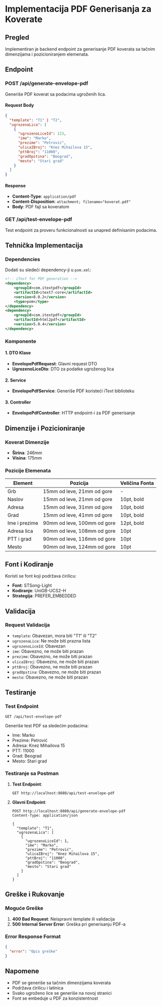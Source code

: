# Implementacija PDF Generisanja za Koverate

## Pregled

Implementiran je backend endpoint za generisanje PDF koverata sa tačnim dimenzijama i pozicioniranjem elemenata.

## Endpoint

### POST /api/generate-envelope-pdf

Generiše PDF koverat sa podacima ugroženih lica.

#### Request Body

```json
{
  "template": "T1" | "T2",
  "ugrozenaLica": [
    {
      "ugrozenoLiceId": 123,
      "ime": "Marko",
      "prezime": "Petrović",
      "ulicaIBroj": "Knez Mihailova 15",
      "pttBroj": "11000",
      "gradOpstina": "Beograd",
      "mesto": "Stari grad"
    }
  ]
}
```

#### Response

- **Content-Type**: `application/pdf`
- **Content-Disposition**: `attachment; filename="koverat.pdf"`
- **Body**: PDF fajl sa koveratom

### GET /api/test-envelope-pdf

Test endpoint za proveru funkcionalnosti sa unapred definisanim podacima.

## Tehnička Implementacija

### Dependencies

Dodati su sledeći dependency-ji u `pom.xml`:

```xml
<!-- iText for PDF generation -->
<dependency>
    <groupId>com.itextpdf</groupId>
    <artifactId>itext7-core</artifactId>
    <version>8.0.2</version>
    <type>pom</type>
</dependency>
<dependency>
    <groupId>com.itextpdf</groupId>
    <artifactId>html2pdf</artifactId>
    <version>5.0.4</version>
</dependency>
```

### Komponente

#### 1. DTO Klase

- **EnvelopePdfRequest**: Glavni request DTO
- **UgrozenoLiceDto**: DTO za podatke ugroženog lica

#### 2. Service

- **EnvelopePdfService**: Generiše PDF koristeći iText biblioteku

#### 3. Controller

- **EnvelopePdfController**: HTTP endpoint-i za PDF generisanje

## Dimenzije i Pozicioniranje

### Koverat Dimenzije
- **Širina**: 246mm
- **Visina**: 175mm

### Pozicije Elemenata

| Element | Pozicija | Veličina Fonta |
|---------|----------|----------------|
| Grb | 15mm od leve, 21mm od gore | - |
| Naslov | 15mm od leve, 21mm od gore | 10pt, bold |
| Adresa | 15mm od leve, 31mm od gore | 10pt, bold |
| Grad | 15mm od leve, 41mm od gore | 10pt, bold |
| Ime i prezime | 90mm od leve, 100mm od gore | 12pt, bold |
| Adresa lica | 90mm od leve, 108mm od gore | 10pt |
| PTT i grad | 90mm od leve, 116mm od gore | 10pt |
| Mesto | 90mm od leve, 124mm od gore | 10pt |

## Font i Kodiranje

Koristi se font koji podržava ćirilicu:
- **Font**: STSong-Light
- **Kodiranje**: UniGB-UCS2-H
- **Strategija**: PREFER_EMBEDDED

## Validacija

### Request Validacija

- `template`: Obavezan, mora biti "T1" ili "T2"
- `ugrozenaLica`: Ne može biti prazna lista
- `ugrozenoLiceId`: Obavezan
- `ime`: Obavezno, ne može biti prazan
- `prezime`: Obavezno, ne može biti prazan
- `ulicaIBroj`: Obavezno, ne može biti prazan
- `pttBroj`: Obavezno, ne može biti prazan
- `gradOpstina`: Obavezno, ne može biti prazan
- `mesto`: Obavezno, ne može biti prazan

## Testiranje

### Test Endpoint

```
GET /api/test-envelope-pdf
```

Generiše test PDF sa sledećim podacima:
- Ime: Marko
- Prezime: Petrović
- Adresa: Knez Mihailova 15
- PTT: 11000
- Grad: Beograd
- Mesto: Stari grad

### Testiranje sa Postman

1. **Test Endpoint**:
   ```
   GET http://localhost:8080/api/test-envelope-pdf
   ```

2. **Glavni Endpoint**:
   ```
   POST http://localhost:8080/api/generate-envelope-pdf
   Content-Type: application/json
   
   {
     "template": "T1",
     "ugrozenaLica": [
       {
         "ugrozenoLiceId": 1,
         "ime": "Marko",
         "prezime": "Petrović",
         "ulicaIBroj": "Knez Mihailova 15",
         "pttBroj": "11000",
         "gradOpstina": "Beograd",
         "mesto": "Stari grad"
       }
     ]
   }
   ```

## Greške i Rukovanje

### Moguće Greške

1. **400 Bad Request**: Neispravni template ili validacija
2. **500 Internal Server Error**: Greška pri generisanju PDF-a

### Error Response Format

```json
{
  "error": "Opis greške"
}
```

## Napomene

- PDF se generiše sa tačnim dimenzijama koverata
- Podržava ćirilicu i latinica
- Svako ugroženo lice se generiše na novoj stranici
- Font se embeduje u PDF za konzistentnost
